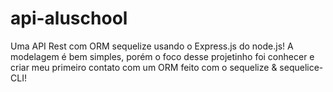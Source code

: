 # api-aluschool
Uma API Rest com ORM sequelize usando o Express.js do node.js! A modelagem é bem simples, porém o foco desse projetinho foi conhecer e criar meu primeiro contato com um ORM feito com o sequelize &amp; sequelice-CLI!
